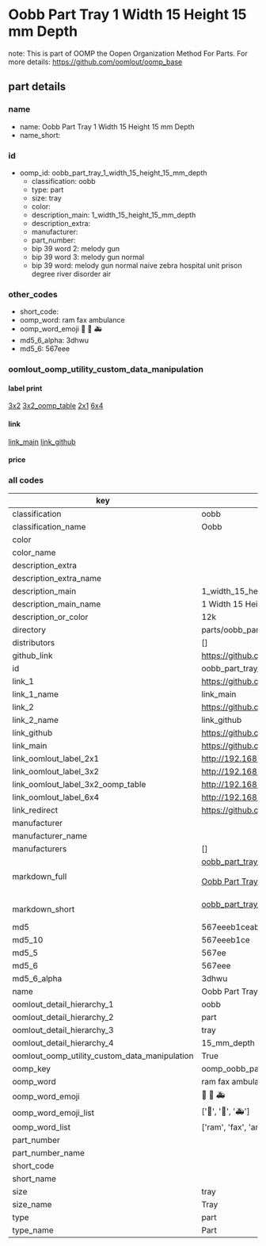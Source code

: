 # Oobb Part Tray 1 Width 15 Height 15 mm Depth  

note: This is part of OOMP the Oopen Organization Method For Parts. For more details: https://github.com/oomlout/oomp_base

##  part details
  







### name
* name: Oobb Part Tray 1 Width 15 Height 15 mm Depth
* name_short: 
### id
* oomp_id: oobb_part_tray_1_width_15_height_15_mm_depth
  * classification: oobb
  * type: part
  * size: tray
  * color: 
  * description_main: 1_width_15_height_15_mm_depth
  * description_extra: 
  * manufacturer: 
  * part_number: 
  * bip 39 word 2: melody gun
  * bip 39 word 3: melody gun normal
  * bip 39 word: melody gun normal naive zebra hospital unit prison degree river disorder air

### other_codes
* short_code: 
* oomp_word: ram fax ambulance
* oomp_word_emoji :ram: :fax: :ambulance:
* md5_6_alpha: 3dhwu
* md5_6: 567eee






### oomlout_oomp_utility_custom_data_manipulation
#### label print
[3x2](http://192.168.1.245:1112/?label=oomp%203dhwu)
[3x2_oomp_table](http://192.168.1.108:1112/?label=oomp%203dhwu)
[2x1](http://192.168.1.242:1112/?label=oomp%203dhwu)
[6x4](http://192.168.1.55:1112/?label=oomp%203dhwu)    

#### link

[link_main](https://github.com/oomlout/oomlout_oomp_version_1_messy/tree/main/parts/oobb_part_tray_1_width_15_height_15_mm_depth) [link_github](https://github.com/oomlout/oomlout_oomp_version_1_messy/tree/main/parts/oobb_part_tray_1_width_15_height_15_mm_depth)                             

#### price







### all codes 
| key | value |  
| --- | --- |  
| classification | oobb |  
| classification_name | Oobb |  
| color |  |  
| color_name |  |  
| description_extra |  |  
| description_extra_name |  |  
| description_main | 1_width_15_height_15_mm_depth |  
| description_main_name | 1 Width 15 Height 15 mm Depth |  
| description_or_color | 12k |  
| directory | parts/oobb_part_tray_1_width_15_height_15_mm_depth |  
| distributors | [] |  
| github_link | https://github.com/oomlout/oomlout_oomp_part_src/tree/main/parts/oobb_part_tray_1_width_15_height_15_mm_depth |  
| id | oobb_part_tray_1_width_15_height_15_mm_depth |  
| link_1 | https://github.com/oomlout/oomlout_oomp_version_1_messy/tree/main/parts/oobb_part_tray_1_width_15_height_15_mm_depth |  
| link_1_name | link_main |  
| link_2 | https://github.com/oomlout/oomlout_oomp_version_1_messy/tree/main/parts/oobb_part_tray_1_width_15_height_15_mm_depth |  
| link_2_name | link_github |  
| link_github | https://github.com/oomlout/oomlout_oomp_version_1_messy/tree/main/parts/oobb_part_tray_1_width_15_height_15_mm_depth |  
| link_main | https://github.com/oomlout/oomlout_oomp_version_1_messy/tree/main/parts/oobb_part_tray_1_width_15_height_15_mm_depth |  
| link_oomlout_label_2x1 | http://192.168.1.242:1112/?label=oomp%203dhwu |  
| link_oomlout_label_3x2 | http://192.168.1.245:1112/?label=oomp%203dhwu |  
| link_oomlout_label_3x2_oomp_table | http://192.168.1.108:1112/?label=oomp%203dhwu |  
| link_oomlout_label_6x4 | http://192.168.1.55:1112/?label=oomp%203dhwu |  
| link_redirect | https://github.com/oomlout/oomlout_oomp_version_1_messy/tree/main/parts/oobb_part_tray_1_width_15_height_15_mm_depth |  
| manufacturer |  |  
| manufacturer_name |  |  
| manufacturers | [] |  
| markdown_full | [oobb_part_tray_1_width_15_height_15_mm_depth](none)<br>[](none)<br>[Oobb Part Tray 1 Width 15 Height 15 Mm Depth](none)<br><br> |  
| markdown_short | [oobb_part_tray_1_width_15_height_15_mm_depth](none)<br><br> |  
| md5 | 567eeeb1ceab1db5b7ffc92b2c59fc54 |  
| md5_10 | 567eeeb1ce |  
| md5_5 | 567ee |  
| md5_6 | 567eee |  
| md5_6_alpha | 3dhwu |  
| name | Oobb Part Tray 1 Width 15 Height 15 mm Depth |  
| oomlout_detail_hierarchy_1 | oobb |  
| oomlout_detail_hierarchy_2 | part |  
| oomlout_detail_hierarchy_3 | tray |  
| oomlout_detail_hierarchy_4 | 15_mm_depth |  
| oomlout_oomp_utility_custom_data_manipulation | True |  
| oomp_key | oomp_oobb_part_tray_1_width_15_height_15_mm_depth |  
| oomp_word | ram fax ambulance |  
| oomp_word_emoji | :ram: :fax: :ambulance: |  
| oomp_word_emoji_list | [':ram:', ':fax:', ':ambulance:'] |  
| oomp_word_list | ['ram', 'fax', 'ambulance'] |  
| part_number |  |  
| part_number_name |  |  
| short_code |  |  
| short_name |  |  
| size | tray |  
| size_name | Tray |  
| type | part |  
| type_name | Part |  
